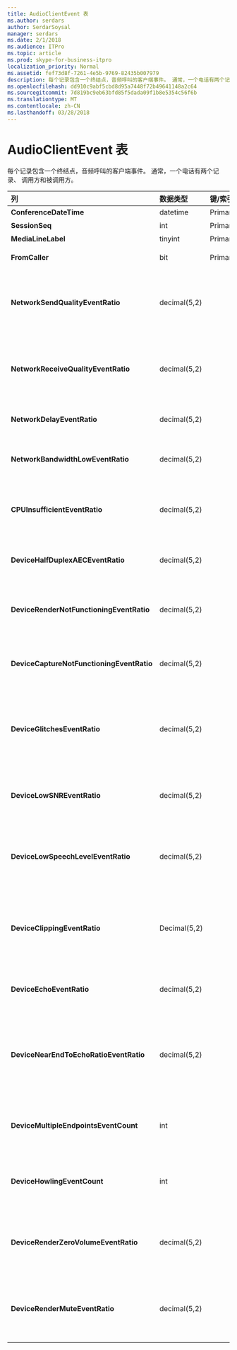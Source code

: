 ```yaml
---
title: AudioClientEvent 表
ms.author: serdars
author: SerdarSoysal
manager: serdars
ms.date: 2/1/2018
ms.audience: ITPro
ms.topic: article
ms.prod: skype-for-business-itpro
localization_priority: Normal
ms.assetid: fef73d8f-7261-4e5b-9769-82435b007979
description: 每个记录包含一个终结点，音频呼叫的客户端事件。 通常，一个电话有两个记录、 调用方和被调用方。
ms.openlocfilehash: dd910c9abf5cbd8d95a7448f72b49641148a2c64
ms.sourcegitcommit: 7d819bc9eb63bfd85f5dada09f1b8e5354c56f6b
ms.translationtype: MT
ms.contentlocale: zh-CN
ms.lasthandoff: 03/28/2018
---
```

# <a name="audioclientevent-table"></a>AudioClientEvent 表
 
每个记录包含一个终结点，音频呼叫的客户端事件。 通常，一个电话有两个记录、 调用方和被调用方。
  
|**列**|**数据类型**|**键/索引**|**详细信息**|
|:-----|:-----|:-----|:-----|
|**ConferenceDateTime** <br/> |datetime  <br/> |Primary  <br/> |从[MediaLine 表](medialine-0.md)引用。  <br/> |
|**SessionSeq** <br/> |int  <br/> |Primary  <br/> |从[MediaLine 表](medialine-0.md)引用。  <br/> |
|**MediaLineLabel** <br/> |tinyint  <br/> |Primary  <br/> |从[MediaLine 表](medialine-0.md)引用。  <br/> |
|**FromCaller** <br/> |bit  <br/> |Primary  <br/> |0： 被调用方的数据  <br/> 1： 呼叫者的数据  <br/> |
|**NetworkSendQualityEventRatio** <br/> |decimal(5,2)  <br/> | <br/> |错误状态的会话触发 NetworkSendQuality 事件的百分比。  <br/> 根据抖动或数据包丢失的网络质量是严重并正在发送的音频质量的影响。  <br/> |
|**NetworkReceiveQualityEventRatio** <br/> |decimal(5,2)  <br/> | <br/> |错误状态的会话触发 ReceiveSendQuality 事件的百分比。  <br/> 根据抖动或数据包丢失的网络质量是严重和影响正在接收音频的质量。  <br/> |
|**NetworkDelayEventRatio** <br/> |decimal(5,2)  <br/> | <br/> |错误状态的会话触发延迟事件的百分比。 网络延迟会严重并通过防止交互通信影响的经验  <br/> |
|**NetworkBandwidthLowEventRatio** <br/> |decimal(5,2)  <br/> | <br/> |错误状态的会话触发 LowBandwidth 事件的百分比。 可用的带宽不足以可接受的声音体验。  <br/> |
|**CPUInsufficientEventRatio** <br/> |decimal(5,2)  <br/> | <br/> |错误状态的会话没有足够的 CPU 事件触发的百分比。 没有与当前的形式和使用的应用程序的处理不足的 CPU 周期。 这将导致扭曲与音频通道。  <br/> |
|**DeviceHalfDuplexAECEventRatio** <br/> |decimal(5,2)  <br/> | <br/> |错误状态的会话触发 DeviceHalfDuplexAEC 事件的百分比。 为了防止回响，系统已进入半双工。  <br/> |
|**DeviceRenderNotFunctioningEventRatio** <br/> |decimal(5,2)  <br/> | <br/> |错误状态的会话触发 DeviceRenderNotFunctioning 事件的百分比。 目前正用于该会话的呈现设备不能正常工作。 这可能导致单向音频问题。  <br/> |
|**DeviceCaptureNotFunctioningEventRatio** <br/> |decimal(5,2)  <br/> | <br/> |错误状态的会话触发 DeviceCaptureNotFunctioning 事件的百分比。 会话当前正在使用的捕获设备不能正常工作。 这可能导致单向音频问题。  <br/> |
|**DeviceGlitchesEventRatio** <br/> |decimal(5,2)  <br/> | <br/> |错误状态的会话触发 DeviceGlitches 事件的百分比。 音频失真导致的呈现中有严重失灵。 由驱动程序问题、 延迟的过程调用 (DPC) 风暴 （驱动程序），以及 CPU 使用率过高，可能会导致这些难题。  <br/> |
|**DeviceLowSNREventRatio** <br/> |decimal(5,2)  <br/> | <br/> |错误状态的会话触发 DeviceLowSNR 事件的百分比。 捕获质量也是非常差，噪音很大或用户正在太远从麦克风。 这将导致失真。  <br/> |
|**DeviceLowSpeechLevelEventRatio** <br/> |decimal(5,2)  <br/> | <br/> |错误状态的会话触发 DeviceLowSpeechLevel 事件的百分比。 用户的语音级别是太低，系统不能增加任何进一步。 这也会导致扭曲或单向音频，所以我们认为。  <br/> |
|**DeviceClippingEventRatio** <br/> |Decimal(5,2)  <br/> | <br/> |错误状态的会话触发 DeviceClipping 事件的百分比。  <br/> 当附近结束语音剪辑麦克风时，另一头会听到由于剪切变形。 请务必避免附近结束麦克风剪辑。  <br/> |
|**DeviceEchoEventRatio** <br/> |decimal(5,2)  <br/> | <br/> |错误状态的会话触发 DeviceEchoEvent 事件的百分比。 设备或安装程序导致系统的补偿能力之外的回响。  <br/> |
|**DeviceNearEndToEchoRatioEventRatio** <br/> |decimal(5,2)  <br/> | <br/> |错误状态的会话触发 DeviceNearEndToEchoRatio 事件的百分比。 这将影响用户体验，因为它限制了可中断用户是多么容易捕获回音相比，用户的语音值太低。 降低扬声器音量，移动到 talker 的麦克风移近一些。  <br/> |
|**DeviceMultipleEndpointsEventCount** <br/> |int  <br/> ||Bad 状态激发 DeviceMultipleEndpoints 的会话期间的次数。 通过减少呈现卷补偿有多个音频检测到同一会话中的终结点和系统。  <br/> |
|**DeviceHowlingEventCount** <br/> |int  <br/> | <br/> |Bad 状态激发 DeviceHowlingEvent 的会话期间的次数。 检测到的音频反馈循环 （如共享音频路径的多个终结点所致）。  <br/> |
|**DeviceRenderZeroVolumeEventRatio** <br/> |decimal(5,2)  <br/> ||对于正处于激发 DeviceRenderZeroVolume 的会话的百分比"糟糕状态。 呈现器设备被设置为零卷。  <br/> 在 Microsoft Lync Server 2013 引入了此列。  <br/> |
|**DeviceRenderMuteEventRatio** <br/> |decimal(5,2)  <br/> ||对于正处于激发 DeviceRenderMute 的会话的百分比"糟糕状态。 呈现器设备已静音。  <br/> 在 Microsoft Lync Server 2013 引入了此列。  <br/> |
   

